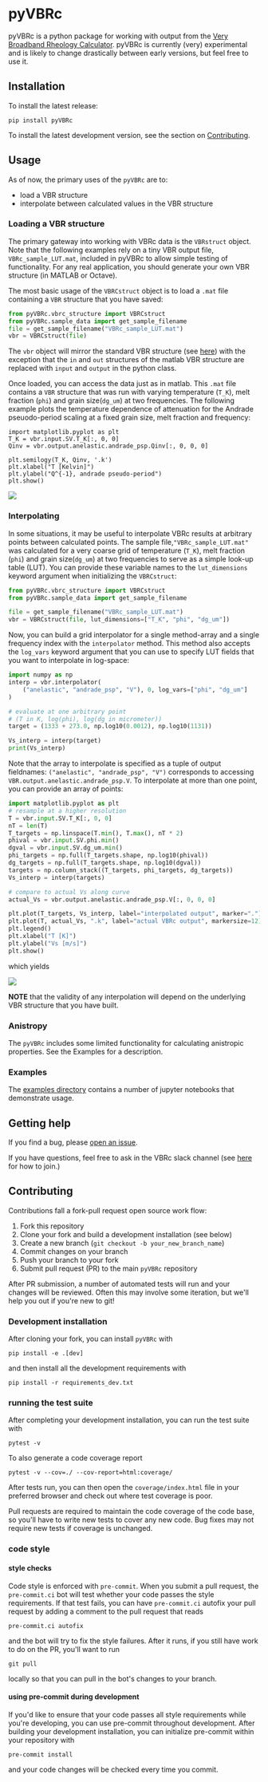 # pyVBRc

pyVBRc is a python package for working with output from the [Very Broadband Rheology Calculator](https://github.com/vbr-calc/vbr). pyVBRc is currently (very) experimental and is likely to change drastically between early versions, but feel free to use it.

## Installation

To install the latest release:

```
pip install pyVBRc
```

To install the latest development version, see the section on
[Contributing](#contributing).

## Usage

As of now, the primary uses of the `pyVBRc` are to:

* load a VBR structure
* interpolate between calculated values in the VBR structure

### Loading a VBR structure

The primary gateway into working with VBRc data is the `VBRstruct` object.
Note that the following examples rely on a tiny VBR output file, `VBRc_sample_LUT.mat`, included in pyVBRc to allow
simple testing of functionality. For any real application, you should generate your own VBR structure (in MATLAB or Octave).

The most basic usage of the `VBRCstruct` object is to load a `.mat` file containing a `VBR` structure that you have saved:

```python
from pyVBRc.vbrc_structure import VBRCstruct
from pyVBRc.sample_data import get_sample_filename
file = get_sample_filename("VBRc_sample_LUT.mat")
vbr = VBRCstruct(file)
```

The `vbr` object will mirror the standard VBR structure (see [here](https://vbr-calc.github.io/vbr/gettingstarted/))
with the exception that the `in` and `out` structures of the matlab VBR structure are replaced with `input` and `output`
in the python class.

Once loaded, you can access the data just as in matlab. This `.mat` file contains a `VBR` structure that was run with
varying temperature (`T_K`), melt fraction (`phi`) and grain size(`dg_um`) at two frequencies. The following example
plots the temperature dependence of attenuation for the Andrade pseuodo-period scaling at a fixed grain size,
melt fraction and frequency:

```
import matplotlib.pyplot as plt
T_K = vbr.input.SV.T_K[:, 0, 0]
Qinv = vbr.output.anelastic.andrade_psp.Qinv[:, 0, 0, 0]

plt.semilogy(T_K, Qinv, '.k')
plt.xlabel("T [Kelvin]")
plt.ylabel("Q^{-1}, andrade pseudo-period")
plt.show()
```

![](https://raw.githubusercontent.com/vbr-calc/pyVBRc/main/examples/andrade_psp_T_dep.png)

### Interpolating

In some situations, it may be useful to interpolate VBRc results at arbitrary points between calculated points. The sample file,`"VBRc_sample_LUT.mat"` was calculated for a very coarse grid of temperature (`T_K`), melt fraction (`phi`) and grain size(`dg_um`) at two frequencies to serve as a simple look-up table (LUT). You can provide these variable names to the `lut_dimensions` keyword argument when initializing the `VBRCstruct`:

```python
from pyVBRc.vbrc_structure import VBRCstruct
from pyVBRc.sample_data import get_sample_filename

file = get_sample_filename("VBRc_sample_LUT.mat")
vbr = VBRCstruct(file, lut_dimensions=["T_K", "phi", "dg_um"])
```

Now, you can build a grid interpolator for a single method-array and a single frequency index with the `interpolator` method. This method also accepts the `log_vars` keyword argument that you can use to specify LUT fields that you want to interpolate in log-space:

```python
import numpy as np
interp = vbr.interpolator(
    ("anelastic", "andrade_psp", "V"), 0, log_vars=["phi", "dg_um"]
)

# evaluate at one arbitrary point
# (T in K, log(phi), log(dg in micrometer))
target = (1333 + 273.0, np.log10(0.0012), np.log10(1131))

Vs_interp = interp(target)
print(Vs_interp)

```

Note that the array to interpolate is specified as a tuple of output fieldnames: `("anelastic", "andrade_psp", "V")` corresponds to accessing `VBR.output.anelastic.andrade_psp.V`. To interpolate at more than one point, you can provide an array of points:

```python
import matplotlib.pyplot as plt
# resample at a higher resolution
T = vbr.input.SV.T_K[:, 0, 0]
nT = len(T)
T_targets = np.linspace(T.min(), T.max(), nT * 2)
phival = vbr.input.SV.phi.min()
dgval = vbr.input.SV.dg_um.min()
phi_targets = np.full(T_targets.shape, np.log10(phival))
dg_targets = np.full(T_targets.shape, np.log10(dgval))
targets = np.column_stack((T_targets, phi_targets, dg_targets))
Vs_interp = interp(targets)

# compare to actual Vs along curve
actual_Vs = vbr.output.anelastic.andrade_psp.V[:, 0, 0, 0]

plt.plot(T_targets, Vs_interp, label="interpolated output", marker=".")
plt.plot(T, actual_Vs, ".k", label="actual VBRc output", markersize=12)
plt.legend()
plt.xlabel("T [K]")
plt.ylabel("Vs [m/s]")
plt.show()
```

which yields

![](https://raw.githubusercontent.com/vbr-calc/pyVBRc/main/examples/interpolate_example.png)


**NOTE** that the validity of any interpolation will depend on the underlying VBR structure that you have built.

### Anistropy

The `pyVBRc` includes some limited functionality for calculating anistropic properties. See the Examples for
a description.

### Examples

The [examples directory](https://github.com/vbr-calc/pyVBRc/tree/main/examples) contains a number of jupyter notebooks
that demonstrate usage.

## Getting help

If you find a bug, please [open an issue](https://github.com/vbr-calc/pyVBRc/issues).

If you have questions, feel free to ask in the VBRc slack channel (see [here](https://vbr-calc.github.io/vbr/contrib/contributing/) for how to join.)

## Contributing

Contributions fall a fork-pull request open source work flow:

1. Fork this repository
2. Clone your fork and build a development installation (see below)
3. Create a new branch (`git checkout -b your_new_branch_name`)
4. Commit changes on your branch
5. Push your branch to your fork
6. Submit pull request (PR) to the main `pyVBRc` repository

After PR submission, a number of automated tests will run and your changes
will be reviewed. Often this may involve some iteration, but we'll help you out
if you're new to git!

### Development installation

After cloning your fork, you can install `pyVBRc` with

```shell
pip install -e .[dev]
```

and then install all the development requirements with

```shell
pip install -r requirements_dev.txt
```

### running the test suite

After completing your development installation, you can run the test suite
with

```shell
pytest -v
```
To also generate a code coverage report

```shell
pytest -v --cov=./ --cov-report=html:coverage/
```
After tests run, you can then open the `coverage/index.html` file in your
preferred browser and check out where test coverage is poor.

Pull requests are required to maintain the code coverage of the code base, so
you'll have to write new tests to cover any new code. Bug fixes may not require
new tests if coverage is unchanged.

### code style

#### style checks
Code style is enforced with `pre-commit`. When you submit a pull request, the
`pre-commit.ci` bot will test whether your code passes the style requirements. If
that test fails, you can have `pre-commit.ci` autofix your pull request by adding
a comment to the pull request that reads

```
pre-commit.ci autofix
```

and the bot will try to fix the style failures. After it runs, if you still
have work to do on the PR, you'll want to run

```
git pull
```

locally so that you can pull in the bot's changes to your branch.

#### using pre-commit during development

If you'd like to ensure that your code passes all style requirements while
you're developing, you can use pre-commit throughout development. After
building your development installation, you can initialize pre-commit within
your repository with

```shell
pre-commit install
```

and your code changes will be checked every time you commit.
